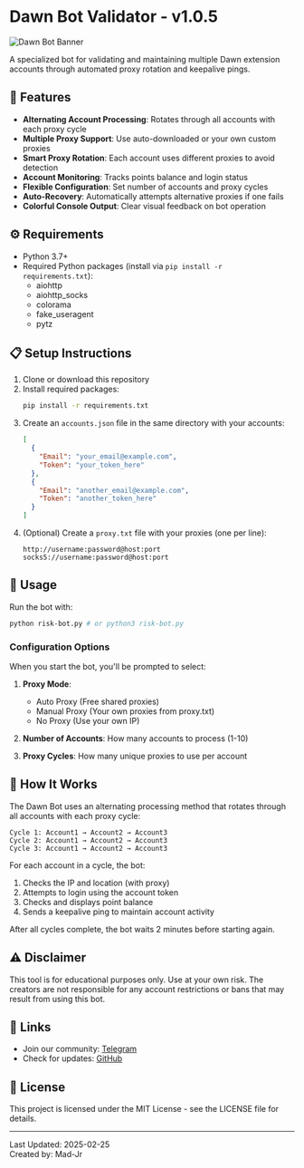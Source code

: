 # Dawn Bot Validator - v1.0.5

![Dawn Bot Banner](https://i.imgur.com/placeholder.png)

A specialized bot for validating and maintaining multiple Dawn extension accounts through automated proxy rotation and keepalive pings.

## 🌟 Features

- **Alternating Account Processing**: Rotates through all accounts with each proxy cycle
- **Multiple Proxy Support**: Use auto-downloaded or your own custom proxies
- **Smart Proxy Rotation**: Each account uses different proxies to avoid detection
- **Account Monitoring**: Tracks points balance and login status
- **Flexible Configuration**: Set number of accounts and proxy cycles
- **Auto-Recovery**: Automatically attempts alternative proxies if one fails
- **Colorful Console Output**: Clear visual feedback on bot operation

## ⚙️ Requirements

- Python 3.7+
- Required Python packages (install via `pip install -r requirements.txt`):
  - aiohttp
  - aiohttp_socks
  - colorama
  - fake_useragent
  - pytz

## 📋 Setup Instructions

1. Clone or download this repository
2. Install required packages:
   ```bash
   pip install -r requirements.txt
   ```
3. Create an `accounts.json` file in the same directory with your accounts:
   ```json
   [
     {
       "Email": "your_email@example.com",
       "Token": "your_token_here"
     },
     {
       "Email": "another_email@example.com",
       "Token": "another_token_here"
     }
   ]
   ```
4. (Optional) Create a `proxy.txt` file with your proxies (one per line):
   ```
   http://username:password@host:port
   socks5://username:password@host:port
   ```

## 🚀 Usage

Run the bot with:

```bash
python risk-bot.py # or python3 risk-bot.py
```

### Configuration Options

When you start the bot, you'll be prompted to select:

1. **Proxy Mode**:
   - Auto Proxy (Free shared proxies)
   - Manual Proxy (Your own proxies from proxy.txt)
   - No Proxy (Use your own IP)

2. **Number of Accounts**: How many accounts to process (1-10)

3. **Proxy Cycles**: How many unique proxies to use per account

## 🔄 How It Works

The Dawn Bot uses an alternating processing method that rotates through all accounts with each proxy cycle:

```
Cycle 1: Account1 → Account2 → Account3
Cycle 2: Account1 → Account2 → Account3
Cycle 3: Account1 → Account2 → Account3
```

For each account in a cycle, the bot:
1. Checks the IP and location (with proxy)
2. Attempts to login using the account token
3. Checks and displays point balance
4. Sends a keepalive ping to maintain account activity

After all cycles complete, the bot waits 2 minutes before starting again.

## ⚠️ Disclaimer

This tool is for educational purposes only. Use at your own risk. The creators are not responsible for any account restrictions or bans that may result from using this bot.

## 🔗 Links

- Join our community: [Telegram](https://t.me/masterairdrophunts)
- Check for updates: [GitHub](https://github.com/Madleyym/Dawn-Bot-Validator/)

## 📜 License

This project is licensed under the MIT License - see the LICENSE file for details.

---

Last Updated: 2025-02-25  
Created by: Mad-Jr